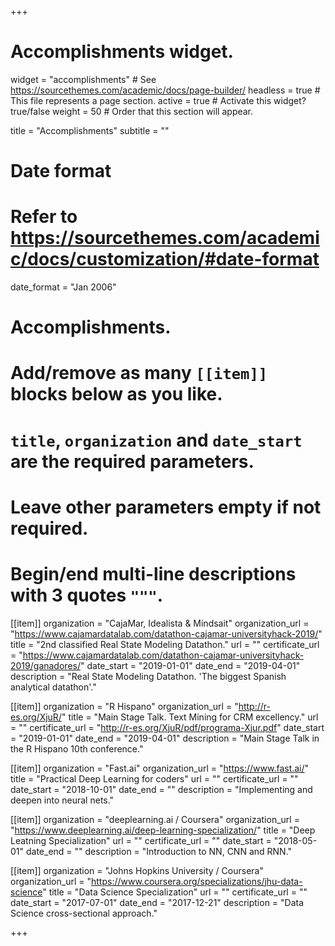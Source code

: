 +++
# Accomplishments widget.
widget = "accomplishments"  # See https://sourcethemes.com/academic/docs/page-builder/
headless = true  # This file represents a page section.
active = true  # Activate this widget? true/false
weight = 50  # Order that this section will appear.

title = "Accomplish&shy;ments"
subtitle = ""

# Date format
#   Refer to https://sourcethemes.com/academic/docs/customization/#date-format
date_format = "Jan 2006"

# Accomplishments.
#   Add/remove as many `[[item]]` blocks below as you like.
#   `title`, `organization` and `date_start` are the required parameters.
#   Leave other parameters empty if not required.
#   Begin/end multi-line descriptions with 3 quotes `"""`.

[[item]]
  organization = "CajaMar, Idealista & Mindsait"
  organization_url = "https://www.cajamardatalab.com/datathon-cajamar-universityhack-2019/"
  title = "2nd classified Real State Modeling Datathon."
  url = ""
  certificate_url = "https://www.cajamardatalab.com/datathon-cajamar-universityhack-2019/ganadores/"
  date_start = "2019-01-01"
  date_end = "2019-04-01"
  description = "Real State Modeling Datathon. 'The biggest Spanish analytical datathon'."
  
[[item]]
  organization = "R Hispano"
  organization_url = "http://r-es.org/XjuR/"
  title = "Main Stage Talk. Text Mining for CRM excellency."
  url = ""
  certificate_url = "http://r-es.org/XjuR/pdf/programa-Xjur.pdf"
  date_start = "2019-01-01"
  date_end = "2019-04-01"
  description = "Main Stage Talk in the R Hispano 10th conference."
  
[[item]]
  organization = "Fast.ai"
  organization_url = "https://www.fast.ai/"
  title = "Practical Deep Learning for coders"
  url = ""
  certificate_url = ""
  date_start = "2018-10-01"
  date_end = ""
  description = "Implementing and deepen into neural nets."

[[item]]
  organization = "deeplearning.ai / Coursera"
  organization_url = "https://www.deeplearning.ai/deep-learning-specialization/"
  title = "Deep Leatning Specialization"
  url = ""
  certificate_url = ""
  date_start = "2018-05-01"
  date_end = ""
  description = "Introduction to NN, CNN and RNN."
  
[[item]]
  organization = "Johns Hopkins University / Coursera"
  organization_url = "https://www.coursera.org/specializations/jhu-data-science"
  title = "Data Science Specialization"
  url = ""
  certificate_url = ""
  date_start = "2017-07-01"
  date_end = "2017-12-21"
  description = "Data Science cross-sectional approach."

+++
